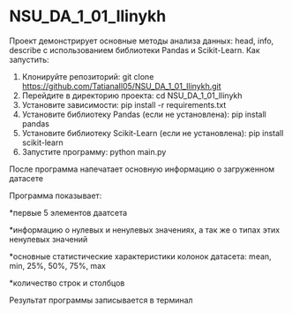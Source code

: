 # NSU_DA_1_01_Ilinykh
Проект демонстрирует основные методы анализа данных: head, info, describe с использованием библиотеки Pandas и Scikit-Learn.
Как запустить:
1. Клонируйте репозиторий: git clone https://github.com/TatianaIl05/NSU_DA_1_01_Ilinykh.git 
2. Перейдите в  директорию проекта: cd NSU_DA_1_01_Ilinykh
3. Установите зависимости: pip install -r requirements.txt
4. Установите библиотеку Pandas (если не установлена): pip install pandas
5. Установите библиотеку Scikit-Learn (если не установлена): pip install scikit-learn
6. Запустите программу: python main.py

После программа напечатает основную информацию о загруженном датасете

Программа показывает:

*первые 5 элементов даатсета

*информацию о нулевых и ненулевых значениях, а так же о типах этих ненулевых значений

*основные статистические характеристики колонок датасета: mean, min, 25%, 50%, 75%, max

*количество строк и столбцов

Результат программы записывается в терминал
